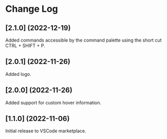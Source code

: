 # Change Log
## [2.1.0] (2022-12-19)
Added commands accessible by the command palette using the short cut CTRL + SHIFT + P.
## [2.0.1] (2022-11-26)
Added logo.
## [2.0.0] (2022-11-26)
Added support for custom hover information.
## [1.1.0] (2022-11-06)
Initial release to VSCode marketplace.